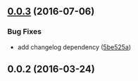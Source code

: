 <a name="0.0.3"></a>
## [0.0.3](https://github.com/damonjs/damon-cli/compare/v0.0.2...v0.0.3) (2016-07-06)


### Bug Fixes

* add changelog dependency ([5be525a](https://github.com/damonjs/damon-cli/commit/5be525a))



<a name="0.0.2"></a>
## 0.0.2 (2016-03-24)



